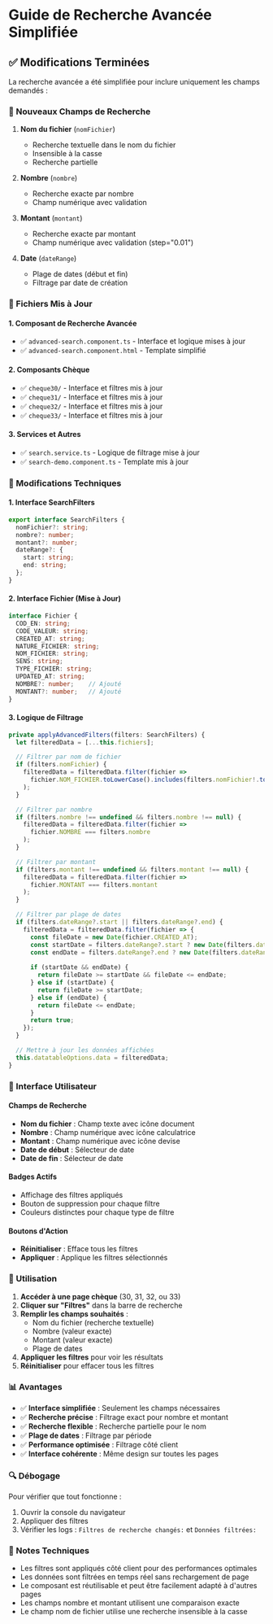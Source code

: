 # Guide de Recherche Avancée Simplifiée

## ✅ **Modifications Terminées**

La recherche avancée a été simplifiée pour inclure uniquement les champs demandés :

### **🎯 Nouveaux Champs de Recherche**

1. **Nom du fichier** (`nomFichier`)
   - Recherche textuelle dans le nom du fichier
   - Insensible à la casse
   - Recherche partielle

2. **Nombre** (`nombre`)
   - Recherche exacte par nombre
   - Champ numérique avec validation

3. **Montant** (`montant`)
   - Recherche exacte par montant
   - Champ numérique avec validation (step="0.01")

4. **Date** (`dateRange`)
   - Plage de dates (début et fin)
   - Filtrage par date de création

### **📁 Fichiers Mis à Jour**

#### **1. Composant de Recherche Avancée**
- ✅ `advanced-search.component.ts` - Interface et logique mises à jour
- ✅ `advanced-search.component.html` - Template simplifié

#### **2. Composants Chèque**
- ✅ `cheque30/` - Interface et filtres mis à jour
- ✅ `cheque31/` - Interface et filtres mis à jour
- ✅ `cheque32/` - Interface et filtres mis à jour
- ✅ `cheque33/` - Interface et filtres mis à jour

#### **3. Services et Autres**
- ✅ `search.service.ts` - Logique de filtrage mise à jour
- ✅ `search-demo.component.ts` - Template mis à jour

### **🔧 Modifications Techniques**

#### **1. Interface SearchFilters**
```typescript
export interface SearchFilters {
  nomFichier?: string;
  nombre?: number;
  montant?: number;
  dateRange?: {
    start: string;
    end: string;
  };
}
```

#### **2. Interface Fichier (Mise à Jour)**
```typescript
interface Fichier {
  COD_EN: string;
  CODE_VALEUR: string;
  CREATED_AT: string;
  NATURE_FICHIER: string;
  NOM_FICHIER: string;
  SENS: string;
  TYPE_FICHIER: string;
  UPDATED_AT: string;
  NOMBRE?: number;    // Ajouté
  MONTANT?: number;   // Ajouté
}
```

#### **3. Logique de Filtrage**
```typescript
private applyAdvancedFilters(filters: SearchFilters) {
  let filteredData = [...this.fichiers];

  // Filtrer par nom de fichier
  if (filters.nomFichier) {
    filteredData = filteredData.filter(fichier => 
      fichier.NOM_FICHIER.toLowerCase().includes(filters.nomFichier!.toLowerCase())
    );
  }

  // Filtrer par nombre
  if (filters.nombre !== undefined && filters.nombre !== null) {
    filteredData = filteredData.filter(fichier => 
      fichier.NOMBRE === filters.nombre
    );
  }

  // Filtrer par montant
  if (filters.montant !== undefined && filters.montant !== null) {
    filteredData = filteredData.filter(fichier => 
      fichier.MONTANT === filters.montant
    );
  }

  // Filtrer par plage de dates
  if (filters.dateRange?.start || filters.dateRange?.end) {
    filteredData = filteredData.filter(fichier => {
      const fileDate = new Date(fichier.CREATED_AT);
      const startDate = filters.dateRange?.start ? new Date(filters.dateRange.start) : null;
      const endDate = filters.dateRange?.end ? new Date(filters.dateRange.end) : null;
      
      if (startDate && endDate) {
        return fileDate >= startDate && fileDate <= endDate;
      } else if (startDate) {
        return fileDate >= startDate;
      } else if (endDate) {
        return fileDate <= endDate;
      }
      return true;
    });
  }

  // Mettre à jour les données affichées
  this.datatableOptions.data = filteredData;
}
```

### **🎨 Interface Utilisateur**

#### **Champs de Recherche**
- **Nom du fichier** : Champ texte avec icône document
- **Nombre** : Champ numérique avec icône calculatrice
- **Montant** : Champ numérique avec icône devise
- **Date de début** : Sélecteur de date
- **Date de fin** : Sélecteur de date

#### **Badges Actifs**
- Affichage des filtres appliqués
- Bouton de suppression pour chaque filtre
- Couleurs distinctes pour chaque type de filtre

#### **Boutons d'Action**
- **Réinitialiser** : Efface tous les filtres
- **Appliquer** : Applique les filtres sélectionnés

### **🚀 Utilisation**

1. **Accéder à une page chèque** (30, 31, 32, ou 33)
2. **Cliquer sur "Filtres"** dans la barre de recherche
3. **Remplir les champs souhaités** :
   - Nom du fichier (recherche textuelle)
   - Nombre (valeur exacte)
   - Montant (valeur exacte)
   - Plage de dates
4. **Appliquer les filtres** pour voir les résultats
5. **Réinitialiser** pour effacer tous les filtres

### **📊 Avantages**

- ✅ **Interface simplifiée** : Seulement les champs nécessaires
- ✅ **Recherche précise** : Filtrage exact pour nombre et montant
- ✅ **Recherche flexible** : Recherche partielle pour le nom
- ✅ **Plage de dates** : Filtrage par période
- ✅ **Performance optimisée** : Filtrage côté client
- ✅ **Interface cohérente** : Même design sur toutes les pages

### **🔍 Débogage**

Pour vérifier que tout fonctionne :
1. Ouvrir la console du navigateur
2. Appliquer des filtres
3. Vérifier les logs : `Filtres de recherche changés:` et `Données filtrées:`

### **📝 Notes Techniques**

- Les filtres sont appliqués côté client pour des performances optimales
- Les données sont filtrées en temps réel sans rechargement de page
- Le composant est réutilisable et peut être facilement adapté à d'autres pages
- Les champs nombre et montant utilisent une comparaison exacte
- Le champ nom de fichier utilise une recherche insensible à la casse 
